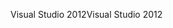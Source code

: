 <span data-ttu-id="636c7-101">Visual Studio 2012</span><span class="sxs-lookup"><span data-stu-id="636c7-101">Visual Studio 2012</span></span>